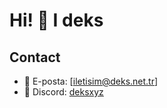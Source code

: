 # Hi! 👋 I deks

## Contact

- 📧 E-posta: [iletisim@deks.net.tr]
- 💬 Discord: [deksxyz](https://discord.com/users/1004044095360090153)
